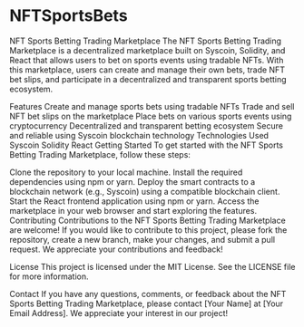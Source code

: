 # NFTSportsBets

NFT Sports Betting Trading Marketplace
The NFT Sports Betting Trading Marketplace is a decentralized marketplace built on Syscoin, Solidity, and React that allows users to bet on sports events using tradable NFTs. With this marketplace, users can create and manage their own bets, trade NFT bet slips, and participate in a decentralized and transparent sports betting ecosystem.

Features
Create and manage sports bets using tradable NFTs
Trade and sell NFT bet slips on the marketplace
Place bets on various sports events using cryptocurrency
Decentralized and transparent betting ecosystem
Secure and reliable using Syscoin blockchain technology
Technologies Used
Syscoin
Solidity
React
Getting Started
To get started with the NFT Sports Betting Trading Marketplace, follow these steps:

Clone the repository to your local machine.
Install the required dependencies using npm or yarn.
Deploy the smart contracts to a blockchain network (e.g., Syscoin) using a compatible blockchain client.
Start the React frontend application using npm or yarn.
Access the marketplace in your web browser and start exploring the features.
Contributing
Contributions to the NFT Sports Betting Trading Marketplace are welcome! If you would like to contribute to this project, please fork the repository, create a new branch, make your changes, and submit a pull request. We appreciate your contributions and feedback!

License
This project is licensed under the MIT License. See the LICENSE file for more information.

Contact
If you have any questions, comments, or feedback about the NFT Sports Betting Trading Marketplace, please contact [Your Name] at [Your Email Address]. We appreciate your interest in our project!
